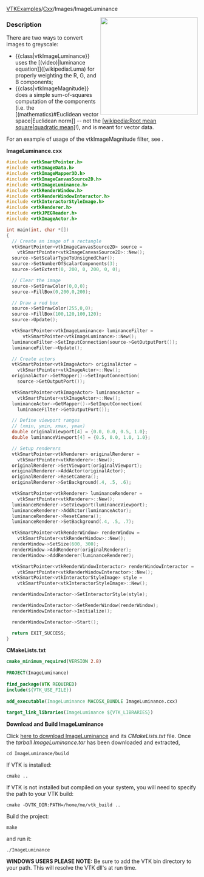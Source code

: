 [VTKExamples](Home)/[Cxx](Cxx)/Images/ImageLuminance

<img align="right" src="https://github.com/lorensen/VTKExamples/raw/master/Testing/Baseline/Images/TestImageLuminance.png" width="256" />

### Description
There are two ways to convert images to greyscale:
* {{class|vtkImageLuminance}} uses the [(video)|luminance equation]]([wikipedia:Luma) for properly weighting the R, G, and B components;
* {{class|vtkImageMagnitude}} does a simple sum-of-squares computation of the components (i.e. the [(mathematics)#Euclidean vector space|Euclidean norm]] -- not the [[wikipedia:Root mean square|quadratic mean]]([wikipedia:Magnitude)!), and is meant for vector data.

For an example of usage of the vtkImageMagnitude filter, see []([../ImageMagnitude]).

**ImageLuminance.cxx**
```c++
#include <vtkSmartPointer.h>
#include <vtkImageData.h>
#include <vtkImageMapper3D.h>
#include <vtkImageCanvasSource2D.h>
#include <vtkImageLuminance.h>
#include <vtkRenderWindow.h>
#include <vtkRenderWindowInteractor.h>
#include <vtkInteractorStyleImage.h>
#include <vtkRenderer.h>
#include <vtkJPEGReader.h>
#include <vtkImageActor.h>

int main(int, char *[])
{
  // Create an image of a rectangle
  vtkSmartPointer<vtkImageCanvasSource2D> source =
    vtkSmartPointer<vtkImageCanvasSource2D>::New();
  source->SetScalarTypeToUnsignedChar();
  source->SetNumberOfScalarComponents(3);
  source->SetExtent(0, 200, 0, 200, 0, 0);

  // Clear the image
  source->SetDrawColor(0,0,0);
  source->FillBox(0,200,0,200);

  // Draw a red box
  source->SetDrawColor(255,0,0);
  source->FillBox(100,120,100,120);
  source->Update();

  vtkSmartPointer<vtkImageLuminance> luminanceFilter = 
      vtkSmartPointer<vtkImageLuminance>::New();
  luminanceFilter->SetInputConnection(source->GetOutputPort());
  luminanceFilter->Update();

  // Create actors
  vtkSmartPointer<vtkImageActor> originalActor =
    vtkSmartPointer<vtkImageActor>::New();
  originalActor->GetMapper()->SetInputConnection(
    source->GetOutputPort());

  vtkSmartPointer<vtkImageActor> luminanceActor =
    vtkSmartPointer<vtkImageActor>::New();
  luminanceActor->GetMapper()->SetInputConnection(
    luminanceFilter->GetOutputPort());

  // Define viewport ranges
  // (xmin, ymin, xmax, ymax)
  double originalViewport[4] = {0.0, 0.0, 0.5, 1.0};
  double luminanceViewport[4] = {0.5, 0.0, 1.0, 1.0};

  // Setup renderers
  vtkSmartPointer<vtkRenderer> originalRenderer =
    vtkSmartPointer<vtkRenderer>::New();
  originalRenderer->SetViewport(originalViewport);
  originalRenderer->AddActor(originalActor);
  originalRenderer->ResetCamera();
  originalRenderer->SetBackground(.4, .5, .6);

  vtkSmartPointer<vtkRenderer> luminanceRenderer =
    vtkSmartPointer<vtkRenderer>::New();
  luminanceRenderer->SetViewport(luminanceViewport);
  luminanceRenderer->AddActor(luminanceActor);
  luminanceRenderer->ResetCamera();
  luminanceRenderer->SetBackground(.4, .5, .7);

  vtkSmartPointer<vtkRenderWindow> renderWindow =
    vtkSmartPointer<vtkRenderWindow>::New();
  renderWindow->SetSize(600, 300);
  renderWindow->AddRenderer(originalRenderer);
  renderWindow->AddRenderer(luminanceRenderer);

  vtkSmartPointer<vtkRenderWindowInteractor> renderWindowInteractor =
    vtkSmartPointer<vtkRenderWindowInteractor>::New();
  vtkSmartPointer<vtkInteractorStyleImage> style =
    vtkSmartPointer<vtkInteractorStyleImage>::New();

  renderWindowInteractor->SetInteractorStyle(style);

  renderWindowInteractor->SetRenderWindow(renderWindow);
  renderWindowInteractor->Initialize();

  renderWindowInteractor->Start();

  return EXIT_SUCCESS;
}
```
**CMakeLists.txt**
```cmake
cmake_minimum_required(VERSION 2.8)
 
PROJECT(ImageLuminance)
 
find_package(VTK REQUIRED)
include(${VTK_USE_FILE})
 
add_executable(ImageLuminance MACOSX_BUNDLE ImageLuminance.cxx)
 
target_link_libraries(ImageLuminance ${VTK_LIBRARIES})
```

**Download and Build ImageLuminance**

Click [here to download ImageLuminance](https://github.com/lorensen/VTKWikiExamplesTarballs/raw/master/ImageLuminance.tar) and its *CMakeLists.txt* file.
Once the *tarball ImageLuminance.tar* has been downloaded and extracted,
```
cd ImageLuminance/build 
```
If VTK is installed:
```
cmake ..
```
If VTK is not installed but compiled on your system, you will need to specify the path to your VTK build:
```
cmake -DVTK_DIR:PATH=/home/me/vtk_build ..
```
Build the project:
```
make
```
and run it:
```
./ImageLuminance
```
**WINDOWS USERS PLEASE NOTE:** Be sure to add the VTK bin directory to your path. This will resolve the VTK dll's at run time.

